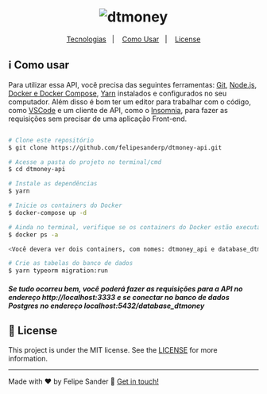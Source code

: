 <h1 align="center">
    <img alt="dtmoney" src="https://res.cloudinary.com/felipesanderp/image/upload/v1649174913/readme_logos/logo-dtmoneyapi_yowwqg.svg" />
    <br>
</h1>

<p align="center">
  <a href="#rocket-tecnologias">Tecnologias</a>&nbsp;&nbsp;&nbsp;|&nbsp;&nbsp;&nbsp;
  <a href="#information_source-como-usar">Como Usar</a>&nbsp;&nbsp;&nbsp;|&nbsp;&nbsp;&nbsp;
  <a href="#memo-license">License</a>
</p>

## :information_source: Como usar

Para utilizar essa API, você precisa das seguintes ferramentas: [Git](https://git-scm.com), [Node.js](https://nodejs.org/en/), [Docker e Docker Compose](https://www.notion.so/Docker-e-Docker-Compose-16771f2ceefe4a05a8c29df4ca49e97a), [Yarn](https://yarnpkg.com/) instalados e configurados no seu computador. Além disso é bom ter um editor para trabalhar com o código, como [VSCode](https://code.visualstudio.com/) e um cliente de API, como o [Insomnia](https://insomnia.rest/download), para fazer as requisições sem precisar de uma aplicação Front-end.


```bash

# Clone este repositório
$ git clone https://github.com/felipesanderp/dtmoney-api.git

# Acesse a pasta do projeto no terminal/cmd
$ cd dtmoney-api

# Instale as dependências
$ yarn

# Inicie os containers do Docker
$ docker-compose up -d

# Ainda no terminal, verifique se os containers do Docker estão executando
$ docker ps -a

<Você devera ver dois containers, com nomes: dtmoney_api e database_dtmoney>

# Crie as tabelas do banco de dados
$ yarn typeorm migration:run
```

##### Se tudo ocorreu bem, você poderá fazer as requisições para a API no endereço **http://localhost:3333** e se conectar no banco de dados Postgres no endereço localhost:5432/database_dtmoney


## :memo: License
This project is under the MIT license. See the [LICENSE](https://github.com/felipesanderp/dtmoney/blob/master/LICENSE) for more information.

---

Made with ♥ by Felipe Sander :wave: [Get in touch!](https://www.linkedin.com/in/felipesander)

